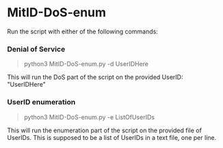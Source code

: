 # MitID-DoS-enum

Run the script with either of the following commands: 
### Denial of Service
> python3 MitID-DoS-enum.py -d UserIDHere

This will run the DoS part of the script on the provided UserID: "UserIDHere"

### UserID enumeration
> python3 MitID-DoS-enum.py -e ListOfUserIDs

This will run the enumeration part of the script on the provided file of UserIDs. This is supposed to be a list of UserIDs in a text file, one per line. 

